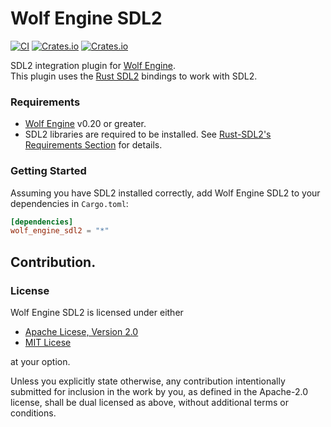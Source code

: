 # Wolf Engine SDL2
[![CI](https://github.com/AlexiWolf/wolf_engine_sdl2/actions/workflows/ci.yml/badge.svg)](https://github.com/AlexiWolf/wolf_engine_sdl2/actions/workflows/ci.yml)
[![Crates.io](https://img.shields.io/crates/l/wolf_engine_sdl2)](https://github.com/AlexiWolf/wolf_engine_sdl2#license)
[![Crates.io](https://img.shields.io/crates/v/wolf_engine_sdl2)](https://crates.io/crates/wolf_engine_sdl2)

SDL2 integration plugin for [Wolf Engine](https://github.com/AlexiWolf/wolf_engine).  
This plugin uses the [Rust SDL2](https://github.com/Rust-SDL2/rust-sdl2) bindings to work with SDL2.

### Requirements

- [Wolf Engine](https://github.com/AlexiWolf/wolf_engine) v0.20 or greater.
- SDL2 libraries are required to be installed.  See 
[Rust-SDL2's Requirements Section](https://github.com/Rust-SDL2/rust-sdl2#requirements) for details.

### Getting Started

Assuming you have SDL2 installed correctly, add Wolf Engine SDL2 to your dependencies in `Cargo.toml`:

```TOML
[dependencies]
wolf_engine_sdl2 = "*"
```

## Contribution.

### License

Wolf Engine SDL2 is licensed under either

- [Apache Licese, Version 2.0](LICENSE-APACHE)
- [MIT Licese](LICENSE-MIT)

at your option.

Unless you explicitly state otherwise, any contribution intentionally submitted for inclusion in the work by you, as 
defined in the Apache-2.0 license, shall be dual licensed as above, without additional terms or conditions.

